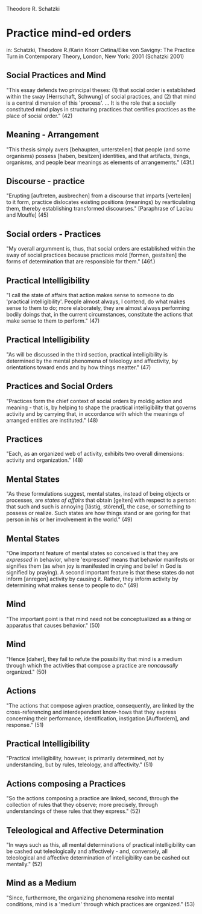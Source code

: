Theodore R. Schatzki

Practice mind-ed orders
=======================
in: Schatzki, Theodore R./Karin Knorr Cetina/Eike von Savigny: The Practice Turn in Contemporary Theory, London, New York: 2001
(Schatzki 2001)

Social Practices and Mind
-------------------------
"This essay defends two principal theses: (1) that social order is established within the sway [Herrschaft, Schwung] of social practices, and (2) that mind is a central dimension of this 'process'. ... It is the role that a socially constituted mind plays in structuring practices that certifies practices as the place of social order."
(42)

Meaning - Arrangement
---------------------
"This thesis simply avers [behaupten, unterstellen] that people (and some organisms) possess [haben, besitzen] identities, and that artifacts, things, organisms, and people bear meanings as elements of arrangements."
(43f.)

Discourse - practice
--------------------
"Erupting [auftreten, ausbrechen] from a discourse that imparts [verteilen] to it form, practice dislocates existing positions (meanings) by rearticulating them, thereby establishing transformed discourses." [Paraphrase of Laclau and Mouffe]
(45)

Social orders - Practices
-------------------------
"My overall argumment is, thus, that social orders are established within the sway of social practices because practices mold [formen, gestalten] the forms of determination that are responsible for them."
(46f.)

Practical Intelligibility
-------------------------
"I call the state of affairs that action makes sense to someone to do 'practical intelligibility'. People almost always, I contend, do what makes sense to them to do; more elaborately, they are almost always performing bodily doings that, in the current circumstances, constitute the actions that make sense to them to perform."
(47)

Practical Intelligibility
-------------------------
"As will be discussed in the third section, practical intelligibility is determined by the mental phenomena of teleology and affectivity, by orientations toward ends and by how things meatter."
(47)

Practices and Social Orders
---------------------------
"Practices form the chief context of social orders by moldig action and meaning - that is, by helping to shape the practical intelligibility that governs activity and by carrying that, in accordance with which the meanings of arranged entities are instituted."
(48)

Practices
---------
"Each, as an organized web of activity, exhibits two overall dimensions: activity and organization."
(48)

Mental States
-------------
"As these formulations suggest, mental states, instead of being objects or processes, are _states of affairs_ that obtain [gelten] with respect to a person: that such and such is annoying [lästig, störend], the case, or something to possess or realize. Such states are how things stand or are goring for that person in his or her involvement in the world."
(49)

Mental States
-------------
"One important feature of mental states so conceived is that they are _expressed_ in behavior, where 'expressed' means that behavior manifests or signifies them (as when joy is manifested in crying and belief in God is signified by praying). A second important feature is that these states do not inform [anregen] activity by causing it. Rather, they inform activity by determining what makes sense to people to do."
(49)

Mind
----
"The important point is that mind need not be conceptualized as a thing or apparatus that causes behavior."
(50)

Mind
----
"Hence [daher], they fail to refute the possibility that mind is a medium through which the activities that compose a practice are _noncausally_ organized."
(50)

Actions
-------
"The actions that compose agiven practice, consequently, are linked by the cross-referencing and interdependent know-hows that they express concerning their performance, identification, instigation [Auffordern], and response."
(51)

Practical Intelligibility
-------------------------
"Practical intelligibility, however, is primarily determined, not by understanding, but by rules, teleology, and affectivity."
(51)

Actions composing a Practices
-----------------------------
"So the actions composing a practice are linked, second, through the collection of rules that they observe; more precisely, through understandings of these rules that they express."
(52)

Teleological and Affective Determination
----------------------------------------
"In ways such as this, all mental determinations of practical intelligibility can be cashed out teleologically and affectively - and, conversely, all teleological and affective determination of intelligibility can be cashed out mentally."
(52)

Mind as a Medium
----------------
"Since, furthermore, the organizing phenomena resolve into mental conditions, mind is a 'medium' through which practices are organized."
(53)

